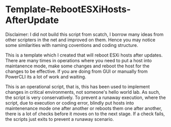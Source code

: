 # Template-RebootESXiHosts-AfterUpdate

Disclaimer: I did not build this script from scatch, I borrow many ideas from other scripters in the net and improved on them. Hence you may notice some similarities with naming coventions and coding structure. 

This is a template which I created that will reboot ESXi hosts after updates. There are many times in operations where you need to put a host into maintanence mode, make some changes and reboot the host for the changes to be effective. If you are doing from GUI or manually from PowerCLI its a lot of work and waiting. 

This is an operational script, that is, this has been used to implement changes in critical environments, not someone's hello world lab. As such, the script is very conservatively. To prevent a runaway execution, where the script, due to execution or coding error, blindly put hosts into maintenenance mode one after another or reboots them one after another, there is a lot of checks before it moves on to the next stage. If a check fails, the scripts just exits to prevent a runaway scenario. 

